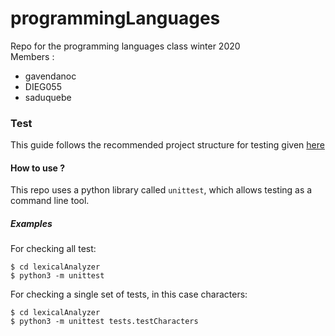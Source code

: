 # programmingLanguages
Repo for the programming languages class winter 2020  
Members : 
  - gavendanoc
  - DIEG055
  - saduquebe

### Test

This guide follows the recommended project structure for testing given [here](https://stackoverflow.com/questions/1896918/running-unittest-with-typical-test-directory-structure) 

#### How to use ?
This repo uses a python library called `unittest`, which allows testing as a command line tool.

##### Examples
For checking all test:
```shell
$ cd lexicalAnalyzer
$ python3 -m unittest
```

For checking a single set of tests, in this case characters:
```shell
$ cd lexicalAnalyzer
$ python3 -m unittest tests.testCharacters
```

